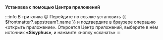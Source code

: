 **Установка с помощью Центра приложений**

:::info В три клика :blush:
Перейдите по ссылке <a :href="'appstream://' + $frontmatter?.appstream?.id">установить {{ $frontmatter?.appstream?.name }}</a> и подтвердите в браузере операцию «открыть приложение». Откроется Центр приложений, выберите в нём источник **«Sisyphus»**, и нажмите кнопку «скачать»
:::
